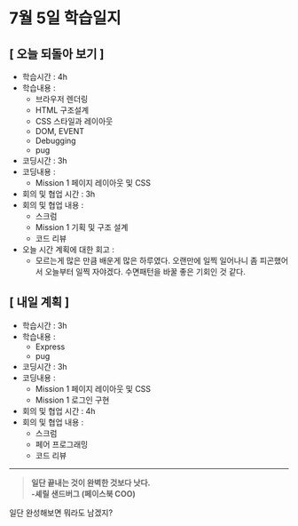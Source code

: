 # 7월 5일 학습일지

## [ 오늘 되돌아 보기 ]
- 학습시간 : 4h
- 학습내용 : 
    * 브라우저 렌더링
    * HTML 구조설계
    * CSS 스타일과 레이아웃 
    * DOM, EVENT
    * Debugging
    * pug
- 코딩시간 : 3h
- 코딩내용 : 
    * Mission 1 페이지 레이아웃 및 CSS
- 회의 및 협업 시간 : 3h
- 회의 및 협업 내용 : 
    * 스크럼
    * Mission 1 기획 및 구조 설계
    * 코드 리뷰
- 오늘 시간 계획에 대한 회고 : 
    * 모르는게 많은 만큼 배운게 많은 하루였다. 오랜만에 일찍 일어나니 좀 피곤했어서 오늘부터 일찍 자야겠다. 수면패턴을 바꿀 좋은 기회인 것 같다.
  
## [ 내일 계획 ]
- 학습시간 : 3h
- 학습내용 : 
    * Express
    * pug
- 코딩시간 : 3h
- 코딩내용 :
    * Mission 1 페이지 레이아웃 및 CSS
    * Mission 1 로그인 구현
- 회의 및 협업 시간 : 4h
- 회의 및 협업 내용 :
    * 스크럼
    * 페어 프로그래밍
    * 코드 리뷰

* * *

>**일단 끝내는 것이 완벽한 것보다 낫다.<br>-셰릴 샌드버그 (페이스북 COO)**

일단 완성해보면 뭐라도 남겠지? 
